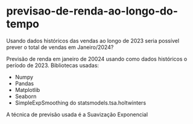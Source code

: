 # previsao-de-renda-ao-longo-do-tempo
Usando dados históricos das vendas ao longo de 2023 seria possível prever o total de vendas em Janeiro/2024?

Previsão de renda em janeiro de 20024 usando como dados históricos o período de 2023.
Bibliotecas usadas:
<ul>
<li>Numpy</li>
<li>Pandas</li>
<li>Matplotlib</li>
<li>Seaborn</li>
<li>SimpleExpSmoothing do statsmodels.tsa.holtwinters</li>
</ul>

A técnica de previsão usada é a Suavização Exponencial